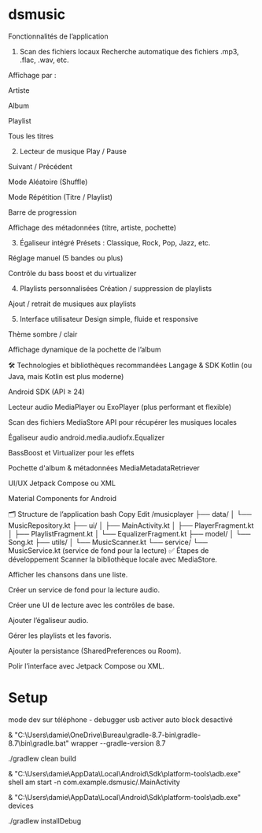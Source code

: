 # dsmusic
Fonctionnalités de l’application
1. Scan des fichiers locaux
Recherche automatique des fichiers .mp3, .flac, .wav, etc.

Affichage par :

Artiste

Album

Playlist

Tous les titres

2. Lecteur de musique
Play / Pause

Suivant / Précédent

Mode Aléatoire (Shuffle)

Mode Répétition (Titre / Playlist)

Barre de progression

Affichage des métadonnées (titre, artiste, pochette)

3. Égaliseur intégré
Présets : Classique, Rock, Pop, Jazz, etc.

Réglage manuel (5 bandes ou plus)

Contrôle du bass boost et du virtualizer

4. Playlists personnalisées
Création / suppression de playlists

Ajout / retrait de musiques aux playlists

5. Interface utilisateur
Design simple, fluide et responsive

Thème sombre / clair

Affichage dynamique de la pochette de l’album

🛠️ Technologies et bibliothèques recommandées
Langage & SDK
Kotlin (ou Java, mais Kotlin est plus moderne)

Android SDK (API ≥ 24)

Lecteur audio
MediaPlayer ou ExoPlayer (plus performant et flexible)

Scan des fichiers
MediaStore API pour récupérer les musiques locales

Égaliseur audio
android.media.audiofx.Equalizer

BassBoost et Virtualizer pour les effets

Pochette d'album & métadonnées
MediaMetadataRetriever

UI/UX
Jetpack Compose ou XML

Material Components for Android

🗂️ Structure de l’application
bash
Copy
Edit
/musicplayer
├── data/
│   └── MusicRepository.kt
├── ui/
│   ├── MainActivity.kt
│   ├── PlayerFragment.kt
│   ├── PlaylistFragment.kt
│   └── EqualizerFragment.kt
├── model/
│   └── Song.kt
├── utils/
│   └── MusicScanner.kt
└── service/
    └── MusicService.kt (service de fond pour la lecture)
✅ Étapes de développement
Scanner la bibliothèque locale avec MediaStore.

Afficher les chansons dans une liste.

Créer un service de fond pour la lecture audio.

Créer une UI de lecture avec les contrôles de base.

Ajouter l’égaliseur audio.

Gérer les playlists et les favoris.

Ajouter la persistance (SharedPreferences ou Room).

Polir l’interface avec Jetpack Compose ou XML.

# Setup

mode dev sur téléphone - debugger usb activer auto block desactivé

& "C:\Users\damie\OneDrive\Bureau\gradle-8.7-bin\gradle-8.7\bin\gradle.bat" wrapper --gradle-version 8.7

./gradlew clean build

& "C:\Users\damie\AppData\Local\Android\Sdk\platform-tools\adb.exe" shell am start -n com.example.dsmusic/.MainActivity

& "C:\Users\damie\AppData\Local\Android\Sdk\platform-tools\adb.exe" devices

./gradlew installDebug
 
